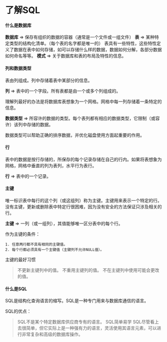 # 了解SQL

#### 什么是数据库

**数据库** => 保存有组织的数据的容器（通常是一个文件或一组文件）
**表** => 某种特定类型的结构化清单。（每个表的名字都是唯一的）
表具有一些特性，这些特性定义了数据在表中如何存储，如可以存储什么样的数据，数据如何分解，各部分数据如何命名等等。
**模式** => 关于数据库和表的布局及特性的信息。

#### 列和数据类型

表由列组成。列中存储着表中某部分的信息。

**列** => 表中的一个字段。所有表都是由一个或多个列组成的。

理解列最好的办法是将数据库表想象为一个网格。网格中每一列存储着一条特定的信息。

**数据类型** => 所容许的数据的类型。每个表列都有相应的数据类型，它限制（或容许）该列中存储的数据。

数据类型可以帮助正确的排序数据，并优化磁盘使用方面起重要的作用。

#### 行

表中的数据是按行存储的，所保存的每个记录存储在自己的行内。如果将表想象为网格，网格中垂直的列为表列，水平行为表行。

**行** => 表中的一个记录。

#### 主键

唯一标识表中每行的这个列（或这组列）称为主键。主键用来表示一个特定的行。没有主键，更新或删除表中特定行很困难，因为没有安全的方法保证只涉及相关的行。

**主键** => 一列（或一组列），其值能够唯一区分表中的每个行。

作为主键的条件：

	1. 任意两行都不具有相同的主键值。
 	2. 每个行都必须具有一个主键值（主键列不允许NULL值）。

主键的最好习惯

> 不更新主键列中的值。
> 不重用主键列的值。
> 不在主键列中使用可能会更改的值。

#### 什么是SQL

SQL是结构化查询语言的缩写。SQL是一种专门用来与数据库通信的语言。

SQL的优点：

> SQL不是某个特定数据库供应商专有的语言。
> SQL简单易学
> SQL尽管看上去很简单，但它实际上是一种强有力的语言，灵活使用其语言元素，可以进行非常复杂和高级的数据库操作。
 
